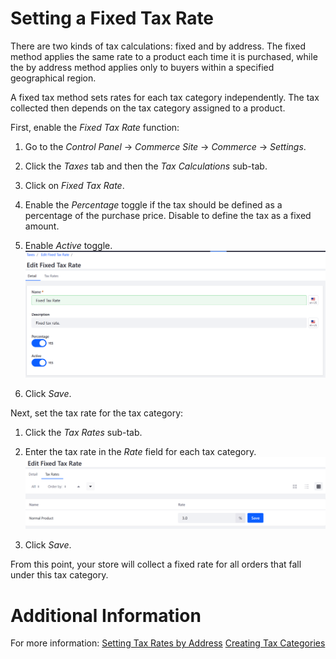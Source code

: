 # Setting a Fixed Tax Rate

There are two kinds of tax calculations: fixed and by address. The fixed method applies the same rate to a product each time it is purchased, while the by address method applies only to buyers within a specified geographical region.

A fixed tax method sets rates for each tax category independently. The tax collected then depends on the tax category assigned to a product.

First, enable the _Fixed Tax Rate_ function:

1. Go to the _Control Panel_ → _Commerce Site_ → _Commerce_ → _Settings_.     
1. Click the _Taxes_ tab and then the _Tax Calculations_ sub-tab.    
1. Click on _Fixed Tax Rate_.    
1. Enable the _Percentage_ toggle if the tax should be defined as a percentage of the purchase price. Disable to define the tax as a fixed amount.    
1. Enable _Active_ toggle.    
	<img src="./images/01.png" width="700px">

1. Click _Save_.

Next, set the tax rate for the tax category:
1. Click the _Tax Rates_ sub-tab.     
1. Enter the tax rate in the _Rate_ field for each tax category.     
    <img src="./images/02.png" width="700px">

1. Click _Save_.

From this point, your store will collect a fixed rate for all orders that fall under this tax category.

# Additional Information

For more information:
[Setting Tax Rates by Address]()
[Creating Tax Categories]()